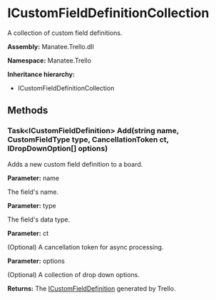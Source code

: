 # ICustomFieldDefinitionCollection

A collection of custom field definitions.

**Assembly:** Manatee.Trello.dll

**Namespace:** Manatee.Trello

**Inheritance hierarchy:**

- ICustomFieldDefinitionCollection

## Methods

### Task&lt;ICustomFieldDefinition&gt; Add(string name, CustomFieldType type, CancellationToken ct, IDropDownOption[] options)

Adds a new custom field definition to a board.

**Parameter:** name

The field&#39;s name.

**Parameter:** type

The field&#39;s data type.

**Parameter:** ct

(Optional) A cancellation token for async processing.

**Parameter:** options

(Optional) A collection of drop down options.

**Returns:** The [ICustomFieldDefinition](ICustomFieldDefinition#icustomfielddefinition) generated by Trello.

